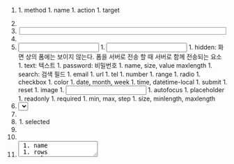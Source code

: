 1. <form>
    1. method
    1. name
    1. action
    1. target
1. <label>
1. <fieldset>
1. <legend>
1. <input>
    1. <input type="" />
        1. hidden: 화면 상의 폼에는 보이지 않는다. 폼을 서버로 전송 할 때 서버로 함께 전송되는 요소
        1. text: 텍스트
        1. password: 비밀번호
            1. name, size, value maxlength
        1. search: 검색 필드
        1. email
        1. url
        1. tel
        1. number
        1. range
        1. radio
        1. checkbox
        1. color
        1. date, month, week
        1. time, datetime-local
        1. submit
        1. reset
        1. image
    1. <input 속성>
        1. autofocus
        1. placeholder
        1. readonly
        1. required
        1. min, max, step
        1. size, minlength, maxlength
1. <select>
1. <optgroup>
1. <option>
    1. selected
1. <datalist>
1. <option>
1. <textarea>
    1. name
    1. rows
    1. cols
1. <button>
    1. <input type="submit" value="버튼">
    1. <button type="submit">버튼</button>
1. <output>: 결과를 브라우저에 표시
1. <progress>: 진행과정
1. <meter>: 상태

